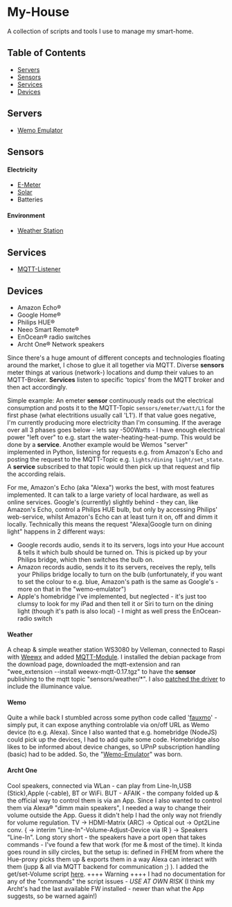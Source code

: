 # My-House

A collection of scripts and tools I use to manage my smart-home.

## Table of Contents

 - [Servers](#servers)
 - [Sensors](#sensors)
 - [Services](#services)
 - [Devices](#devices)
 
 ## Servers
  * [Wemo Emulator](#wemo)
  
  
 ## Sensors
 #### Electricity
 * [E-Meter](sensors/emeter)
 * [Solar](sensors/piko)
 * Batteries
 
 
 #### Environment
 * [Weather Station](#weather)
 
 
 ## Services
 * [MQTT-Listener](services/)
 
 
 ## Devices
 * Amazon Echo&reg;
 * Google Home&reg;
 * Philips HUE&reg;
 * Neeo Smart Remote&reg;
 * EnOcean&reg; radio switches
 * Archt One&reg; Network speakers
 
 
 Since there's a huge amount of different concepts and technologies floating around the market, I chose to glue it all together via MQTT. Diverse **sensors** meter things at various (network-) locations and dump their values to an MQTT-Broker.
 **Services** listen to specific 'topics' from the MQTT broker and then act accordingly.
 
 Simple example: An emeter **sensor** continuously reads out the electrical consumption and posts it to the MQTT-Topic `sensors/emeter/watt/L1` for the first phase (what electritions usually call 'L1'). If that value goes negative, I'm currently producing more electricity than I'm consuming. If the average over all 3 phases goes below - lets say -500Watts - I have enough electrical power "left over" to e.g. start the water-heating-heat-pump. This would be done by a **service**.
Another example would be Wemos "server" implemented in Python, listening for requests e.g. from Amazon's Echo and posting the request to the MQTT-Topic e.g. `lights/dining light/set_state`. A **service** subscribed to that topic would then pick up that request and flip the according relais.
 
 
 For me, Amazon's Echo (aka "Alexa") works the best, with most features implemented. It can talk to a large variety of local hardware, as well as online services. Google's (currently) slightly behind - they can, like Amazon's Echo, control a Philips HUE bulb, but only by accessing Philips' web-service, whilst Amazon's Echo can at least turn it on, off and dimm it locally. Technically this means the request "Alexa|Google turn on dining light" happens in 2 different ways:
 - Google records audio, sends it to its servers, logs into your Hue account & tells it which bulb should be turned on. This is picked up by your Philips bridge, which then switches the bulb on.
 - Amazon records audio, sends it to its servers, receives the reply, tells your Philips bridge locally to turn on the bulb (unfortunately, if you want to set the colour to e.g. blue, Amazon's path is the same as Google's - more on that in the "wemo-emulator")
 - Apple's homebridge I've implemented, but neglected - it's just too clumsy to look for my iPad and then tell it or Siri to turn on the dining light (though it's path is also local) - I might as well press the EnOcean-radio switch
 
 
 #### Weather
 
 A cheap & simple weather station WS3080 by Velleman, connected to Raspi with [Weewx](http://weewx.com) and added [MQTT-Module](http://lancet.mit.edu/mwall/projects/weather/releases/weewx-mqtt-0.17.tgz). I installed the debian package from the download page, downloaded the mqtt-extension and ran "wee_extension --install weewx-mqtt-0.17.tgz" to have the **sensor** publishing to the mqtt topic "sensors/weather/\*". I also [patched the driver](sensors/weather/) to include the illuminance value.


 #### Wemo

 Quite a while back I stumbled across some python code called '[fauxmo](https://github.com/makermusings/fauxmo)' - simply put, it can expose anything controlable via on/off URL as Wemo device (to e.g. Alexa). Since I also wanted that e.g. homebridge (NodeJS) could pick up the devices, I had to add quite some code. Homebridge also likes to be informed about device changes, so UPnP subscription handling (basic) had to be added. So, the "[Wemo-Emulator](servers/Wemo)" was born.


#### Archt One

 Cool speakers, connected via WLan - can play from Line-In,USB (Stick),Apple (-cable), BT or WiFi. BUT - AFAIK - the company folded up & the official way to control them is via an App. Since I also wanted to control them via Alexa&reg; "dimm main speakers", I needed a way to change their volume outside the App. Guess it didn't help I had the only way not friendly for volume regulation. TV -> HDMI-Matrix (ARC) -> Optical out -> Opt2Line conv. { -> interim "Line-In"-Volume-Adjust-Device via IR } -> Speakers "Line-In".  Long story short - the speakers have a port open that takes commands - I've found a few that work (for me & most of the time). It kinda goes round in silly circles, but the setup is: defined in FHEM from where the Hue-proxy picks them up & exports them in a way Alexa can interact with them (jupp & all via MQTT backend for communication ;) ). I added the get/set-Volume script [here](devices/ArchtOne). ++++ Warning ++++ I had no documentation for any of the "commands" the script issues - _USE AT OWN RISK_ (I think my Archt's had the last available FW installed - newer than what the App suggests, so be warned again!)
